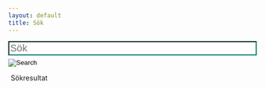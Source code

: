 ```yaml
--- 
layout: default 
title: Sök 
---
```

<div class="container">
    <div class="row">
        <div class="col-md-4 col-md-offset-4">
            <div class="search page">
                <form action="/search.html" method="get" autocomplete="off" class="search-form" style="width:100%">
                    <input type="text" id="search-box" name="query" placeholder="Sök" style="border-color:#00796B;width:100%;font-size:20px">
                    <input type="image" src="/media/search_alt.svg" alt="Search" class="search_img" style="margin-top:7px" >
                </form>
            </div>
            <div class="bokstav" style="text-align:left;padding-left: 5px;margin-top:10px">Sökresultat</div>
            <div id="search-results"></div>
        </div>
    </div>
</div>
<script>
    window.store ={
        {% for page in site.artiklar %}
            "{{page.url | slugify}}": {
                "title": "{{page.title | xml_escape}}",
                "url": "{{page.url | xml_escape}}",
                "tags": "{% for tag in page.tags %}{{tag}}{% unless forloop.last %}, {% endunless %}{% endfor %}"
            }
            {% unless forloop.last %},{% endunless %}
        {% endfor %}
    }
</script>
<script src="/js/lunr.min.js"></script>
<script src="/js/search.js"></script>